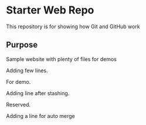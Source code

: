 # Starter Web Repo

This repository is for showing how Git and GitHub work

## Purpose


Sample website with plenty of files for demos

Adding few lines.

For demo.

Adding line after stashing.

Reserved.

Adding a line for auto merge



